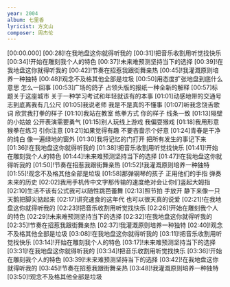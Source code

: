 ```yaml
---
year: 2004
album: 七里香
lyricist: 方文山
composer: 周杰伦
---
```

[00:00.000]
[00:28]!在我地盘这你就得听我的
[00:31]!把音乐收割用听觉找快乐
[00:34]!开始在雕刻我个人的特色
[00:37]!未来难预测坚持当下的选择
[00:39]!在我地盘这你就得听我的
[00:42]!节奏在招惹我跟街舞亲热
[00:45]!我灌溉原则培养一种独特
[00:48]!观念不及格其他全部是垃圾
[00:50]用态度扩张地盘到底什么意思 怎么一回事
[00:53]广场的鸽子 占领头版的报纸一种全新的解释
[00:57]标题关于这座城市 关于一种学习考试和年轻就该有的本事
[01:01]动感地带的交通号志到底离我有几公尺
[01:05]我说老师 我是不是真的不懂事
[01:07]听我念饶舌歌词 欣赏我打拳的样子
[01:10]我站在教室 练拳方式 你的样子 线条一致
[01:13]隔壁的小姑娘 公开表演需要勇气
[01:15]别人玩线上游戏 我偏耍猴戏
[01:18]我用形意猴拳在练习 引你注意
[01:21]如果觉得有趣 不要吝啬示个好意
[01:24]青春是干净的纯白 像一遍绿地的窗外
[01:30]我将记忆的门打开 把所有发生的事记下来
[01:36]!在我地盘这你就得听我的
[01:38]!把音乐收割用听觉找快乐
[01:41]!开始在雕刻我个人的特色
[01:44]!未来难预测坚持当下的选择
[01:47]!在我地盘这你就得听我的
[01:50]!节奏在招惹我跟街舞亲热
[01:52]!我灌溉原则培养一种独特
[01:55]!观念不及格其他全部是垃圾
[01:58]那弹钢琴的孩子 正用他们的手指 弹奏未来的历史
[02:02]我用手机传中文字那传输的速度绝对会让你们竖起大姆指
[02:10]生活不该有公式我可以随性跳芭蕾舞
[02:13]照节拍 手放开 静下来像一只天鹅把脚尖掂起来
[02:17]讲究速食的这年代 也可以很天真的说爱
[02:21]!在我地盘这你就得听我的
[02:23]!把音乐收割用听觉找快乐
[02:26]!开始在雕刻我个人的特色
[02:29]!未来难预测坚持当下的选择
[02:32]!在我地盘这你就得听我的
[02:35]!节奏在招惹我跟街舞亲热
[02:37]!我灌溉原则培养一种独特
[02:40]!观念不及格其他全部是垃圾
[03:08]!在我地盘这你就得听我的
[03:11]!把音乐收割用听觉找快乐
[03:14]!开始在雕刻我个人的特色
[03:17]!未来难预测坚持当下的选择
[03:31]!在我地盘这你就得听我的
[03:34]!把音乐收割用听觉找快乐
[03:36]!开始在雕刻我个人的特色
[03:39]!未来难预测坚持当下的选择
[03:42]!在我地盘这你就得听我的
[03:45]!节奏在招惹我跟街舞亲热
[03:48]!我灌溉原则培养一种独特
[03:50]!观念不及格其他全部是垃圾